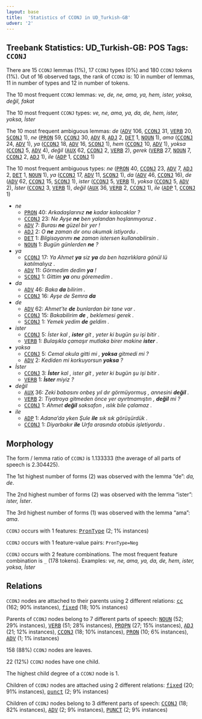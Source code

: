 ```yaml
---
layout: base
title:  'Statistics of CCONJ in UD_Turkish-GB'
udver: '2'
---
```


## Treebank Statistics: UD_Turkish-GB: POS Tags: `CCONJ`

There are 15 `CCONJ` lemmas (1%), 17 `CCONJ` types (0%) and 180 `CCONJ` tokens (1%).
Out of 16 observed tags, the rank of `CCONJ` is: 10 in number of lemmas, 11 in number of types and 12 in number of tokens.

The 10 most frequent `CCONJ` lemmas: <em>ve, de, ne, ama, ya, hem, ister, yoksa, değil, fakat</em>

The 10 most frequent `CCONJ` types:  <em>ve, ne, ama, ya, da, de, hem, ister, yoksa, İster</em>

The 10 most frequent ambiguous lemmas: <em>de</em> (<tt><a href="tr_gb-pos-ADV.html">ADV</a></tt> 106, <tt><a href="tr_gb-pos-CCONJ.html">CCONJ</a></tt> 31, <tt><a href="tr_gb-pos-VERB.html">VERB</a></tt> 20, <tt><a href="tr_gb-pos-SCONJ.html">SCONJ</a></tt> 1), <em>ne</em> (<tt><a href="tr_gb-pos-PRON.html">PRON</a></tt> 59, <tt><a href="tr_gb-pos-CCONJ.html">CCONJ</a></tt> 30, <tt><a href="tr_gb-pos-ADV.html">ADV</a></tt> 8, <tt><a href="tr_gb-pos-ADJ.html">ADJ</a></tt> 2, <tt><a href="tr_gb-pos-DET.html">DET</a></tt> 1, <tt><a href="tr_gb-pos-NOUN.html">NOUN</a></tt> 1), <em>ama</em> (<tt><a href="tr_gb-pos-CCONJ.html">CCONJ</a></tt> 24, <tt><a href="tr_gb-pos-ADV.html">ADV</a></tt> 1), <em>ya</em> (<tt><a href="tr_gb-pos-CCONJ.html">CCONJ</a></tt> 18, <tt><a href="tr_gb-pos-ADV.html">ADV</a></tt> 16, <tt><a href="tr_gb-pos-SCONJ.html">SCONJ</a></tt> 1), <em>hem</em> (<tt><a href="tr_gb-pos-CCONJ.html">CCONJ</a></tt> 10, <tt><a href="tr_gb-pos-ADV.html">ADV</a></tt> 1), <em>yoksa</em> (<tt><a href="tr_gb-pos-CCONJ.html">CCONJ</a></tt> 5, <tt><a href="tr_gb-pos-ADV.html">ADV</a></tt> 4), <em>değil</em> (<tt><a href="tr_gb-pos-AUX.html">AUX</a></tt> 62, <tt><a href="tr_gb-pos-CCONJ.html">CCONJ</a></tt> 2, <tt><a href="tr_gb-pos-VERB.html">VERB</a></tt> 2), <em>gerek</em> (<tt><a href="tr_gb-pos-VERB.html">VERB</a></tt> 27, <tt><a href="tr_gb-pos-NOUN.html">NOUN</a></tt> 7, <tt><a href="tr_gb-pos-CCONJ.html">CCONJ</a></tt> 2, <tt><a href="tr_gb-pos-ADJ.html">ADJ</a></tt> 1), <em>ile</em> (<tt><a href="tr_gb-pos-ADP.html">ADP</a></tt> 1, <tt><a href="tr_gb-pos-CCONJ.html">CCONJ</a></tt> 1)

The 10 most frequent ambiguous types:  <em>ne</em> (<tt><a href="tr_gb-pos-PRON.html">PRON</a></tt> 40, <tt><a href="tr_gb-pos-CCONJ.html">CCONJ</a></tt> 23, <tt><a href="tr_gb-pos-ADV.html">ADV</a></tt> 7, <tt><a href="tr_gb-pos-ADJ.html">ADJ</a></tt> 2, <tt><a href="tr_gb-pos-DET.html">DET</a></tt> 1, <tt><a href="tr_gb-pos-NOUN.html">NOUN</a></tt> 1), <em>ya</em> (<tt><a href="tr_gb-pos-CCONJ.html">CCONJ</a></tt> 17, <tt><a href="tr_gb-pos-ADV.html">ADV</a></tt> 11, <tt><a href="tr_gb-pos-SCONJ.html">SCONJ</a></tt> 1), <em>da</em> (<tt><a href="tr_gb-pos-ADV.html">ADV</a></tt> 46, <tt><a href="tr_gb-pos-CCONJ.html">CCONJ</a></tt> 16), <em>de</em> (<tt><a href="tr_gb-pos-ADV.html">ADV</a></tt> 62, <tt><a href="tr_gb-pos-CCONJ.html">CCONJ</a></tt> 15, <tt><a href="tr_gb-pos-SCONJ.html">SCONJ</a></tt> 1), <em>ister</em> (<tt><a href="tr_gb-pos-CCONJ.html">CCONJ</a></tt> 5, <tt><a href="tr_gb-pos-VERB.html">VERB</a></tt> 1), <em>yoksa</em> (<tt><a href="tr_gb-pos-CCONJ.html">CCONJ</a></tt> 5, <tt><a href="tr_gb-pos-ADV.html">ADV</a></tt> 2), <em>İster</em> (<tt><a href="tr_gb-pos-CCONJ.html">CCONJ</a></tt> 3, <tt><a href="tr_gb-pos-VERB.html">VERB</a></tt> 1), <em>değil</em> (<tt><a href="tr_gb-pos-AUX.html">AUX</a></tt> 36, <tt><a href="tr_gb-pos-VERB.html">VERB</a></tt> 2, <tt><a href="tr_gb-pos-CCONJ.html">CCONJ</a></tt> 1), <em>ile</em> (<tt><a href="tr_gb-pos-ADP.html">ADP</a></tt> 1, <tt><a href="tr_gb-pos-CCONJ.html">CCONJ</a></tt> 1)


* <em>ne</em>
  * <tt><a href="tr_gb-pos-PRON.html">PRON</a></tt> 40: <em>Arkadaşlarınız <b>ne</b> kadar kalacaklar ?</em>
  * <tt><a href="tr_gb-pos-CCONJ.html">CCONJ</a></tt> 23: <em>Ne Ayşe <b>ne</b> ben yalandan hoşlanmıyoruz .</em>
  * <tt><a href="tr_gb-pos-ADV.html">ADV</a></tt> 7: <em>Burası <b>ne</b> güzel bir yer !</em>
  * <tt><a href="tr_gb-pos-ADJ.html">ADJ</a></tt> 2: <em>O <b>ne</b> zaman dır onu okumak istiyordu .</em>
  * <tt><a href="tr_gb-pos-DET.html">DET</a></tt> 1: <em>Bilgisayarımı <b>ne</b> zaman istersen kullanabilirsin .</em>
  * <tt><a href="tr_gb-pos-NOUN.html">NOUN</a></tt> 1: <em>Bugün günlerden <b>ne</b> ?</em>
* <em>ya</em>
  * <tt><a href="tr_gb-pos-CCONJ.html">CCONJ</a></tt> 17: <em>Ya Ahmet <b>ya</b> siz <b>ya</b> da ben hazırlıklara gönül lü katılmalıyız .</em>
  * <tt><a href="tr_gb-pos-ADV.html">ADV</a></tt> 11: <em>Görmedim dedim <b>ya</b> !</em>
  * <tt><a href="tr_gb-pos-SCONJ.html">SCONJ</a></tt> 1: <em>Gittim <b>ya</b> onu göremedim .</em>
* <em>da</em>
  * <tt><a href="tr_gb-pos-ADV.html">ADV</a></tt> 46: <em>Baka <b>da</b> bilirim .</em>
  * <tt><a href="tr_gb-pos-CCONJ.html">CCONJ</a></tt> 16: <em>Ayşe de Semra <b>da</b></em>
* <em>de</em>
  * <tt><a href="tr_gb-pos-ADV.html">ADV</a></tt> 62: <em>Ahmet’te <b>de</b> bunlardan bir tane var .</em>
  * <tt><a href="tr_gb-pos-CCONJ.html">CCONJ</a></tt> 15: <em>Bakabilirim <b>de</b> , beklemesi gerek .</em>
  * <tt><a href="tr_gb-pos-SCONJ.html">SCONJ</a></tt> 1: <em>Yemek yedim <b>de</b> geldim .</em>
* <em>ister</em>
  * <tt><a href="tr_gb-pos-CCONJ.html">CCONJ</a></tt> 5: <em>İster kal , <b>ister</b> git , yeter ki bugün şu işi bitir .</em>
  * <tt><a href="tr_gb-pos-VERB.html">VERB</a></tt> 1: <em>Bulaşıkla çamaşır mutlaka birer makine <b>ister</b> .</em>
* <em>yoksa</em>
  * <tt><a href="tr_gb-pos-CCONJ.html">CCONJ</a></tt> 5: <em>Cemal okula gitti mi , <b>yoksa</b> gitmedi mi ?</em>
  * <tt><a href="tr_gb-pos-ADV.html">ADV</a></tt> 2: <em>Kediden mi korkuyorsun <b>yoksa</b> ?</em>
* <em>İster</em>
  * <tt><a href="tr_gb-pos-CCONJ.html">CCONJ</a></tt> 3: <em><b>İster</b> kal , ister git , yeter ki bugün şu işi bitir .</em>
  * <tt><a href="tr_gb-pos-VERB.html">VERB</a></tt> 1: <em><b>İster</b> miyiz ?</em>
* <em>değil</em>
  * <tt><a href="tr_gb-pos-AUX.html">AUX</a></tt> 36: <em>Zeki babasını onbeş yıl dır görmüyormuş , annesini <b>değil</b> .</em>
  * <tt><a href="tr_gb-pos-VERB.html">VERB</a></tt> 2: <em>Tiyatroya gitmeden önce yer ayırtmamıştın , <b>değil</b> mi ?</em>
  * <tt><a href="tr_gb-pos-CCONJ.html">CCONJ</a></tt> 1: <em>Ahmet <b>değil</b> saksafon , ıslık bile çalamaz .</em>
* <em>ile</em>
  * <tt><a href="tr_gb-pos-ADP.html">ADP</a></tt> 1: <em>Adana’da yken Şule <b>ile</b> sık sık görüşürdük .</em>
  * <tt><a href="tr_gb-pos-CCONJ.html">CCONJ</a></tt> 1: <em>Diyarbakır <b>ile</b> Urfa arasında otobüs işletiyordu .</em>

## Morphology

The form / lemma ratio of `CCONJ` is 1.133333 (the average of all parts of speech is 2.304425).

The 1st highest number of forms (2) was observed with the lemma “de”: <em>da, de</em>.

The 2nd highest number of forms (2) was observed with the lemma “ister”: <em>ister, İster</em>.

The 3rd highest number of forms (1) was observed with the lemma “ama”: <em>ama</em>.

`CCONJ` occurs with 1 features: <tt><a href="tr_gb-feat-PronType.html">PronType</a></tt> (2; 1% instances)

`CCONJ` occurs with 1 feature-value pairs: `PronType=Neg`

`CCONJ` occurs with 2 feature combinations.
The most frequent feature combination is `_` (178 tokens).
Examples: <em>ve, ne, ama, ya, da, de, hem, ister, yoksa, İster</em>


## Relations

`CCONJ` nodes are attached to their parents using 2 different relations: <tt><a href="tr_gb-dep-cc.html">cc</a></tt> (162; 90% instances), <tt><a href="tr_gb-dep-fixed.html">fixed</a></tt> (18; 10% instances)

Parents of `CCONJ` nodes belong to 7 different parts of speech: <tt><a href="tr_gb-pos-NOUN.html">NOUN</a></tt> (52; 29% instances), <tt><a href="tr_gb-pos-VERB.html">VERB</a></tt> (51; 28% instances), <tt><a href="tr_gb-pos-PROPN.html">PROPN</a></tt> (27; 15% instances), <tt><a href="tr_gb-pos-ADJ.html">ADJ</a></tt> (21; 12% instances), <tt><a href="tr_gb-pos-CCONJ.html">CCONJ</a></tt> (18; 10% instances), <tt><a href="tr_gb-pos-PRON.html">PRON</a></tt> (10; 6% instances), <tt><a href="tr_gb-pos-ADV.html">ADV</a></tt> (1; 1% instances)

158 (88%) `CCONJ` nodes are leaves.

22 (12%) `CCONJ` nodes have one child.

The highest child degree of a `CCONJ` node is 1.

Children of `CCONJ` nodes are attached using 2 different relations: <tt><a href="tr_gb-dep-fixed.html">fixed</a></tt> (20; 91% instances), <tt><a href="tr_gb-dep-punct.html">punct</a></tt> (2; 9% instances)

Children of `CCONJ` nodes belong to 3 different parts of speech: <tt><a href="tr_gb-pos-CCONJ.html">CCONJ</a></tt> (18; 82% instances), <tt><a href="tr_gb-pos-ADV.html">ADV</a></tt> (2; 9% instances), <tt><a href="tr_gb-pos-PUNCT.html">PUNCT</a></tt> (2; 9% instances)

